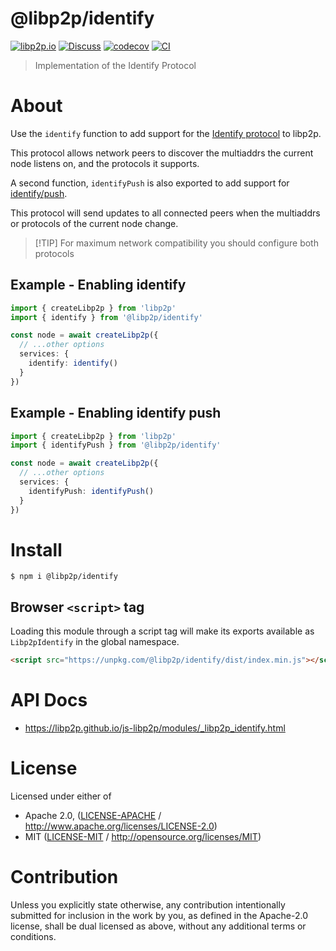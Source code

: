 # @libp2p/identify

[![libp2p.io](https://img.shields.io/badge/project-libp2p-yellow.svg?style=flat-square)](http://libp2p.io/)
[![Discuss](https://img.shields.io/discourse/https/discuss.libp2p.io/posts.svg?style=flat-square)](https://discuss.libp2p.io)
[![codecov](https://img.shields.io/codecov/c/github/libp2p/js-libp2p.svg?style=flat-square)](https://codecov.io/gh/libp2p/js-libp2p)
[![CI](https://img.shields.io/github/actions/workflow/status/libp2p/js-libp2p/main.yml?branch=main\&style=flat-square)](https://github.com/libp2p/js-libp2p/actions/workflows/main.yml?query=branch%3Amain)

> Implementation of the Identify Protocol

# About

<!--

!IMPORTANT!

Everything in this README between "# About" and "# Install" is automatically
generated and will be overwritten the next time the doc generator is run.

To make changes to this section, please update the @packageDocumentation section
of src/index.js or src/index.ts

To experiment with formatting, please run "npm run docs" from the root of this
repo and examine the changes made.

-->

Use the `identify` function to add support for the [Identify protocol](https://github.com/libp2p/specs/blob/master/identify/README.md) to libp2p.

This protocol allows network peers to discover the multiaddrs the current node listens on, and the protocols it supports.

A second function, `identifyPush` is also exported to add support for [identify/push](https://github.com/libp2p/specs/blob/master/identify/README.md#identifypush).

This protocol will send updates to all connected peers when the multiaddrs or protocols of the current node change.

> \[!TIP]
> For maximum network compatibility you should configure both protocols

## Example - Enabling identify

```typescript
import { createLibp2p } from 'libp2p'
import { identify } from '@libp2p/identify'

const node = await createLibp2p({
  // ...other options
  services: {
    identify: identify()
  }
})
```

## Example - Enabling identify push

```typescript
import { createLibp2p } from 'libp2p'
import { identifyPush } from '@libp2p/identify'

const node = await createLibp2p({
  // ...other options
  services: {
    identifyPush: identifyPush()
  }
})
```

# Install

```console
$ npm i @libp2p/identify
```

## Browser `<script>` tag

Loading this module through a script tag will make its exports available as `Libp2pIdentify` in the global namespace.

```html
<script src="https://unpkg.com/@libp2p/identify/dist/index.min.js"></script>
```

# API Docs

- <https://libp2p.github.io/js-libp2p/modules/_libp2p_identify.html>

# License

Licensed under either of

- Apache 2.0, ([LICENSE-APACHE](https://github.com/libp2p/js-libp2p/blob/main/packages/protocol-identify/LICENSE-APACHE) / <http://www.apache.org/licenses/LICENSE-2.0>)
- MIT ([LICENSE-MIT](https://github.com/libp2p/js-libp2p/blob/main/packages/protocol-identify/LICENSE-MIT) / <http://opensource.org/licenses/MIT>)

# Contribution

Unless you explicitly state otherwise, any contribution intentionally submitted for inclusion in the work by you, as defined in the Apache-2.0 license, shall be dual licensed as above, without any additional terms or conditions.
